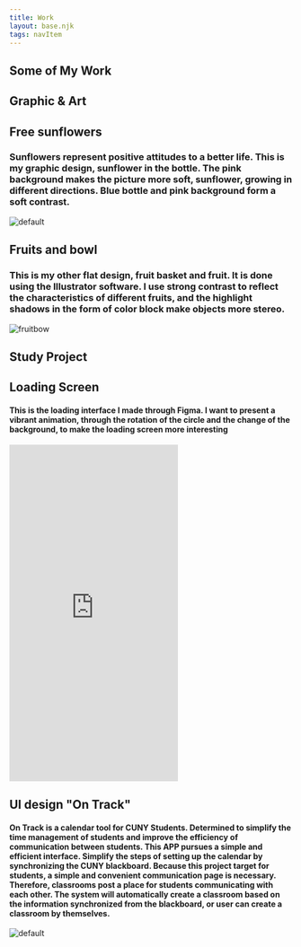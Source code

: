 ```yaml
---
title: Work
layout: base.njk
tags: navItem
---
```


<main class="work_warrper">
    <section class="about_title">
<h1 class="header_mywork">Some of My Work</h1>
</section>
<section class="graphic_project">

<h2 class="sub_title"> Graphic & Art</h2>
        <div id="graphic"></div>
        <section class="work_1">
            <h2>Free sunflowers</h2>
            <h3>Sunflowers represent positive attitudes to a better life. 
            This is my graphic design, sunflower in the bottle. The pink background makes the picture more soft, 
            sunflower, growing in different directions. 
            Blue bottle and pink background form a soft contrast.</h3>
            <div class="img_work">
                <img src="/images/flower.png" alt="default">
            </div>
        </section>
<section class="work_2">
            <p>
            <h2>Fruits and bowl</h2>
            <h3>This is my other flat design, fruit basket and fruit. It is done using the Illustrator software.
             I use strong contrast to reflect the characteristics of different fruits, 
            and the highlight shadows in the form of color block make objects more stereo.</h3>
            </p>
            <div class="img_work">
                <img src="/images/fruitbowlWithFruit.png" alt="fruitbow">
            </div>
        </section>
</section>

<section class="study_project">
        <h2 class="sub_title2"> Study Project</h2>
        <div id="study"></div>
        <section class="work_1">
            <p>
            <h2>Loading Screen</h2>
            <h4>This is the loading interface I made through Figma.
            I want to present a vibrant animation, through the rotation of the circle and the change of the background, 
            to make the loading screen more interesting</h4>
            </p>
            <div class="img_work">
                <iframe width="auto" height="600" src="https://www.youtube.com/embed/4KHJGOJLS5M" title="YouTube video player" frameborder="0" allow="accelerometer; autoplay; clipboard-write; encrypted-media; gyroscope; picture-in-picture" allowfullscreen></iframe>
            </div>
        </section>
        <section class="work_2">
            <p>
            <h2>UI design "On Track"</h2>
            <h4>On Track is a calendar tool for CUNY Students. 
            Determined to simplify the time management of students and improve the efficiency of communication between students. 
            This APP pursues a simple and efficient interface. Simplify the steps of setting up the calendar by synchronizing the CUNY blackboard.
            Because this project target for students, a simple and convenient communication page is necessary. Therefore, classrooms post a place
             for students communicating with each other. The system will automatically create a classroom based on the information synchronized from
              the blackboard, or user can create a classroom by themselves.  </h4>
            </p>
            <div class="img_work">
                <img src="/images/2021-12-19 14.07.47.png" alt="default">
            </div>
        </section>
    </section>
</main>